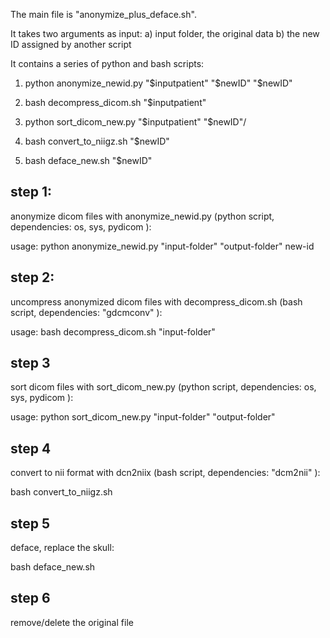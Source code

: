 The main file is "anonymize_plus_deface.sh". 

It takes two arguments as input: 
    a) input folder, the original data
    b) the new ID assigned by another script

It contains a series of python and bash scripts:

 1) python anonymize_newid.py "$inputpatient" "$newID" "$newID"

 2) bash decompress_dicom.sh "$inputpatient"

 3) python sort_dicom_new.py "$inputpatient" "$newID"/

 4) bash convert_to_niigz.sh "$newID"

 5) bash deface_new.sh "$newID" 


## step 1:


anonymize dicom files with anonymize_newid.py (python script, dependencies: os, sys, pydicom ):

usage: python anonymize_newid.py "input-folder" "output-folder" new-id


## step 2:

uncompress anonymized dicom files with  decompress_dicom.sh (bash script, dependencies: "gdcmconv"  ): 

usage:  bash decompress_dicom.sh "input-folder"


## step 3 

sort dicom files with sort_dicom_new.py  (python script, dependencies: os, sys, pydicom ):

usage:  python sort_dicom_new.py "input-folder" "output-folder"

## step 4

convert to nii format with dcn2niix (bash script, dependencies: "dcm2nii"  ): 

bash convert_to_niigz.sh

## step 5

deface, replace the skull:

bash deface_new.sh

## step 6

remove/delete the original file
